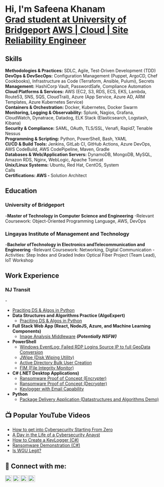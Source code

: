 
<h1>Hi, I'm Safeena Khanam <br/><a href="https://www.linkedin.com/in/safeena-khanam-a641a6203/">Grad student at University of Bridgeport</a> <a href="https://github.com/skhnam"> AWS | Cloud | Site Reliability Engineer</a></h1>
<h2>Skills</h2>
<div><b>Methodologies & Practices:</b> <a>SDLC, Agile, Test-Driven Development (TDD)</a></div>
<div><b>DevOps & DevSecOps:</b> <a>Configuration Management (Puppet, ArgoCD, Chef Cookbooks), Infrastructure as Code (Terraform, Ansible, Pulumi), Secrets</a></div>
<div><b>Management:</b> <a>HashiCorp Vault, PasswordSafe, Compliance Automation</a></div>
<div><b>Cloud Platforms & Services:</b> <a>AWS (EC2, S3, RDS, ECS, EKS, Lambda, Route53, SNS, SQS, CloudTrail), Azure (App Service, Azure AD, ARM Templates, Azure Kubernetes Service)</a></div>
<div><b>Containers & Orchestration:</b> <a>Docker, Kubernetes, Docker Swarm</a></div>
<div><b>Monitoring, Logging & Observability:</b> <a>Splunk, Nagios, Grafana, CloudWatch, Dynatrace, Datadog, ELK Stack (Elasticsearch, Logstash, Kibana)</a></div>
<div><b>Security & Compliance:</b> <a>SAML, OAuth, TLS/SSL, Venafi, Rapid7, Tenable Nessus</a></div>
<div><b>Programming & Scripting:</b> <a>Python, PowerShell, Bash, YAML</a></div>
<div><b>CI/CD & Build Tools:</b> <a>Jenkins, GitLab CI, GitHub Actions, Azure DevOps, AWS CodeBuild, AWS CodePipeline, Maven, Gradle</a></div>
<div><b>Databases & Web/Application Servers:</b> <a>DynamoDB, MongoDB, MySQL, Amazon RDS, Nginx, WebLogic, Apache Tomcat</a></div>
<div><b>Unix/Linux Systems:</b> <a>Ubuntu, Red Hat, CentOS, System</a></div>
 Calls</b>
<div><b>Certifications: </b><a><b>AWS - </b>Solution Architect </a> 

<h2>Education</h2>
<h3>University of Bridgeport</h3>
-<b>Master of Technology in Computer Science and Engineering</b>
  -Relevant Coursework: Object-Oriented Programming Language, AWS, DevOps</b>

<h3>Lingayas Institute of Management and Technology</h3>
-<b>Bachelor ofTechnology in Electronics andTelecommunication and Engineering</b>
  -Relevant Coursework: Networking, Digital Communication
  -Activities: Step Index and Graded Index Optical Fiber Project (Team Lead), IoT Workshop

<h2>Work Experience</h2>
<h3>NJ Transit</h3>
-<b></b>


  - [Praciting DS & Algos in Python](https://github.com/joshmadakor1/Algorithms-Practice)
- <b>Data Structures and Algorithms Practice (AlgoExpert)</b>
  - [Praciting DS & Algos in Python](https://github.com/joshmadakor1/Algorithms-Practice)
- <b>Full Stack Web App (React, NodeJS, Azure, and Machine Learning Components)</b>
  - [Image Analysis Middleware](https://github.com/joshmadakor1/4chan-Image-Analysis-Middleware-C964) <b><i>(Potentially NSFW)</b></i>
- <b>PowerShell</b>
  - [Windows EventLog: Failed RDP Logins Source IP to full GeoData Conversion](https://github.com/joshmadakor1/Sentinel-Lab)
  - [JWipe (Disk Wiping Utility)](https://github.com/joshmadakor1/Jwipe.PowerShell)
  - [Active Directory Bulk User Creation](https://github.com/joshmadakor1/AD_PS)
  - [FIM (File Integrity Monitor)](https://github.com/joshmadakor1/PowerShell-Integrity-FIM)
- <b>C# (.NET Desktop Applications)</b>
  - [Ransomware Proof of Concept (Encrypter)](https://github.com/joshmadakor1/EncrypterPOC)
  - [Ransomware Proof of Concept (Decrypter)](https://github.com/joshmadakor1/DecrypterPOC)
  - [Keylogger with Email Capability](https://github.com/joshmadakor1/Key-Logger-With-Email)
- <b>Python</b>
  - [Package Delivery Application (Datastructures and Algorithms Demo)](https://github.com/joshmadakor1/Package-Delivery-Pathfinding-Algorithm)

<h2>📺 Popular YouTube Videos</h2>

- [How to get into Cybersecurity Starting From Zero](https://www.youtube.com/watch?v=a83ASGn_V_s)
- [A Day in the Life of a Cybersecurity Anayst](https://www.youtube.com/watch?v=uHy3oM7NnoU)
- [How to Create a KeyLogger (C#)](https://www.youtube.com/watch?v=N-L9hklSlNk)
- [Ransomware Demonstration (C#)](https://www.youtube.com/watch?v=OfvdQeh79s0)
- [Is WGU Legit?](https://www.youtube.com/watch?v=E2MwRWxDBkA)

<h2> 🤳 Connect with me:</h2>

[<img align="left" alt="JoshMadakor | YouTube" width="22px" src="https://cdn.jsdelivr.net/npm/simple-icons@v3/icons/youtube.svg" />][youtube]
[<img align="left" alt="JoshMadakor | Twitter" width="22px" src="https://cdn.jsdelivr.net/npm/simple-icons@v3/icons/twitter.svg" />][twitter]
[<img align="left" alt="JoshMadakor | LinkedIn" width="22px" src="https://cdn.jsdelivr.net/npm/simple-icons@v3/icons/linkedin.svg" />][linkedin]
[<img align="left" alt="JoshMadakor | Instagram" width="22px" src="https://cdn.jsdelivr.net/npm/simple-icons@v3/icons/instagram.svg" />][instagram]

[twitter]: https://twitter.com/joshmadakor
[youtube]: https://www.youtube.com/c/joshmadakor
[instagram]: https://www.instagram.com/joshmadakor/
[linkedin]: https://linkedin.com/in/joshmadakor

<!--
**joshmadakor1/joshmadakor1** is a ✨ _special_ ✨ repository because its `README.md` (this file) appears on your GitHub profile.

Here are some ideas to get you started:

- 🔭 I’m currently working on ...
- 🌱 I’m currently learning ...
- 👯 I’m looking to collaborate on ...
- 🤔 I’m looking for help with ...
- 💬 Ask me about ...
- 📫 How to reach me: ...
- 😄 Pronouns: ...
- ⚡ Fun fact: ...
-->
